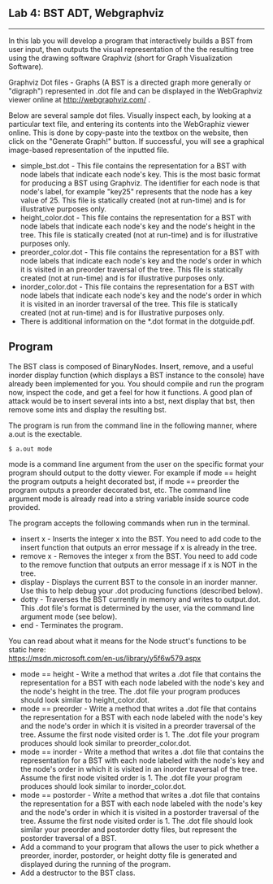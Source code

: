 Lab 4: BST ADT, Webgraphviz
---------------------------
---------------------------

In this lab you will develop a program that interactively builds a BST from user input, then outputs the visual representation of the the resulting tree using the drawing software Graphviz (short for Graph Visualization Software).

Graphviz Dot files - Graphs (A BST is a directed graph more generally or "digraph") represented in .dot file and can be displayed in the WebGraphviz viewer online at http://webgraphviz.com/ .

Below are several sample dot files. Visually inspect each, by looking at a particular text file, and entering its contents into the WebGraphiz viewer online. This is done by copy-paste into the textbox on the website, then click on the "Generate Graph!" button. If successful, you will see a graphical image-based representation of the inputted file.

* simple_bst.dot - This file contains the representation for a BST with node labels that indicate each node's key. This is the most basic format for producing a BST using Graphviz. The identifier for each node is that node's label, for example "key25" represents that the node has a key value of 25. This file is statically created (not at run-time) and is for illustrative purposes only.
* height_color.dot - This file contains the representation for a BST with node labels that indicate each node's key and the node's height in the tree. This file is statically created (not at run-time) and is for illustrative purposes only.
* preorder_color.dot - This file contains the representation for a BST with node labels that indicate each node's key and the node's order in which it is visited in an preorder traversal of the tree. This file is statically created (not at run-time) and is for illustrative purposes only.
* inorder_color.dot - This file contains the representation for a BST with node labels that indicate each node's key and the node's order in which it is visited in an inorder traversal of the tree. This file is statically created (not at run-time) and is for illustrative purposes only.
* There is additional information on the *.dot format in the dotguide.pdf.

Program
-------

The BST class is composed of BinaryNodes. Insert, remove, and a useful inorder display function (which displays a BST instance to the console) have already been implemented for you. You should compile and run the program now, inspect the code, and get a feel for how it functions. A good plan of attack would be to insert several ints into a bst, next display that bst, then remove some ints and display the resulting bst. 

The program is run from the command line in the following manner, where a.out is the exectable.

<pre><code>$ a.out mode</pre></code>

mode is a command line argument from the user on the specific format your program should output to the dotty viewer. For example if mode == height the program outputs  a height decorated bst, if mode == preorder the program outputs  a preorder decorated bst, etc. The command line argument mode is already read into a string variable inside source code provided.

The program accepts  the following commands when run in the terminal.

* insert x - Inserts the integer x into the BST. You need to add code to the insert function that outputs an error message if x is already in the tree.
* remove x - Removes the integer x from the BST. You need to add code to the remove function that outputs an error message if x is NOT in the tree.
* display - Displays the current BST to the console in an inorder manner. Use this to help debug your .dot producing functions (described below).
* dotty - Traverses the BST currently in memory and writes to output.dot. This .dot file's format is determined by the user, via the command line argument mode (see below).
* end - Terminates the program.

You can read about what it means for the Node struct's functions to be static here: </br>
https://msdn.microsoft.com/en-us/library/y5f6w579.aspx

* mode == height - Write a method that writes a .dot file that contains the representation for a BST with each node labeled with the node's key and the node's height in the tree. The .dot file your program produces should look similar to height_color.dot.
* mode == preorder - Write a method that writes a .dot file that contains the representation for a BST with each node labeled with the node's key and the node's order in which it is visited in a preorder traversal of the tree. Assume the first node visited order is 1. The .dot file your program produces should look similar to preorder_color.dot.
* mode == inorder - Write a method that writes a .dot file that contains the representation for a BST with each node labeled with the node's key and the node's order in which it is visited in an inorder traversal of the tree. Assume the first node visited order is 1. The .dot file your program produces should look similar to inorder_color.dot.
* mode == postorder - Write a method that writes a .dot file that contains the representation for a BST with each node labeled with the node's key and the node's order in which it is visited in a postorder traversal of the tree. Assume the first node visited order is 1. The .dot file should look similar your preorder and postorder dotty files, but represent the postorder traversal of a BST.
* Add a command to your program that allows the user to pick whether a preorder, inorder, postorder, or height dotty file is generated and displayed during the running of the program.
* Add a destructor to the BST class. 
